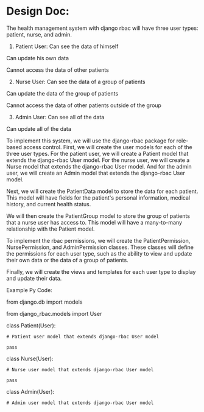 # Design Doc:

The health management system with django rbac will have three user types: patient, nurse, and admin.
1. Patient User:
Can see the data of himself

Can update his own data

Cannot access the data of other patients

2. Nurse User:
Can see the data of a group of patients

Can update the data of the group of patients

Cannot access the data of other patients outside of the group

3. Admin User:
Can see all of the data

Can update all of the data

To implement this system, we will use the django-rbac package for role-based access control.
First, we will create the user models for each of the three user types. For the patient user, we will create a Patient model that extends the django-rbac User model. For the nurse user, we will create a Nurse model that extends the django-rbac User model. And for the admin user, we will create an Admin model that extends the django-rbac User model.

Next, we will create the PatientData model to store the data for each patient. This model will have fields for the patient's personal information, medical history, and current health status.

We will then create the PatientGroup model to store the group of patients that a nurse user has access to. This model will have a many-to-many relationship with the Patient model.

To implement the rbac permissions, we will create the PatientPermission, NursePermission, and AdminPermission classes. These classes will define the permissions for each user type, such as the ability to view and update their own data or the data of a group of patients.

Finally, we will create the views and templates for each user type to display and update their data.

Example Py Code:


from django.db import models 

from django_rbac.models import User 

  

class Patient(User): 

    # Patient user model that extends django-rbac User model 

    pass 

  

class Nurse(User): 

    # Nurse user model that extends django-rbac User model 

    pass 

  

class Admin(User): 

    # Admin user model that extends django-rbac User model 
